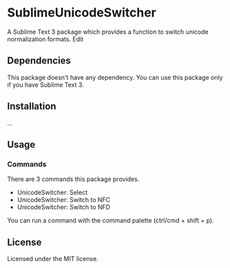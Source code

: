 # SublimeUnicodeSwitcher

A Sublime Text 3 package which provides a function to switch unicode normalization formats. Edit


## Dependencies

This package doesn't have any dependency. You can use this package only if you have Sublime Text 3.


## Installation

...


## Usage

### Commands

There are 3 commands this package provides.

- UnicodeSwitcher: Select
- UnicodeSwitcher: Switch to NFC
- UnicodeSwitcher: Switch to NFD

You can run a command with the command palette (ctrl/cmd + shift + p).


## License

Licensed under the MIT license.
